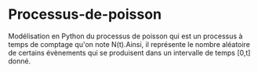# Processus-de-poisson
Modélisation en Python du processus de poisson qui est un processus à temps de comptage qu'on note N(t).Ainsi, il représente le nombre aléatoire de certains évènements qui se produisent dans un intervalle de temps [0,t] donné.
